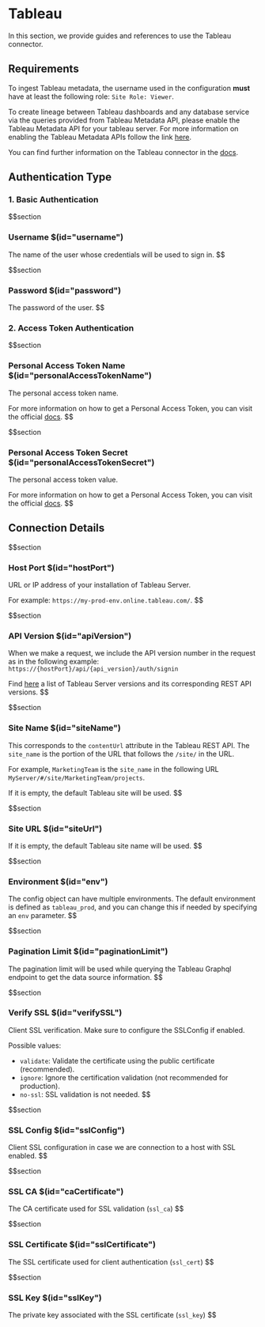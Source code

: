# Tableau

In this section, we provide guides and references to use the Tableau connector.

## Requirements

To ingest Tableau metadata, the username used in the configuration **must** have at least the following role: `Site Role: Viewer`.

To create lineage between Tableau dashboards and any database service via the queries provided from Tableau Metadata API, please enable the Tableau Metadata API for your tableau server. For more information on enabling the Tableau Metadata APIs follow the link [here](https://help.tableau.com/current/api/metadata_api/en-us/docs/meta_api_start.html).

You can find further information on the Tableau connector in the [docs](https://docs.open-metadata.org/connectors/dashboard/tableau).


## Authentication Type

### 1. Basic Authentication

$$section
### Username $(id="username")

The name of the user whose credentials will be used to sign in.
$$

$$section
### Password $(id="password")

The password of the user.
$$

### 2. Access Token Authentication

$$section
### Personal Access Token Name $(id="personalAccessTokenName")

The personal access token name.

For more information on how to get a Personal Access Token, you can visit the official [docs](https://help.tableau.com/current/server/en-us/security_personal_access_tokens.htm).
$$

$$section
### Personal Access Token Secret $(id="personalAccessTokenSecret")

The personal access token value.

For more information on how to get a Personal Access Token, you can visit the official [docs](https://help.tableau.com/current/server/en-us/security_personal_access_tokens.htm).
$$

## Connection Details

$$section
### Host Port $(id="hostPort")

URL or IP address of your installation of Tableau Server. 

For example: `https://my-prod-env.online.tableau.com/`.
$$

$$section
### API Version $(id="apiVersion")

When we make a request, we include the API version number in the request as in the following example: `https://{hostPort}/api/{api_version}/auth/signin`

Find [here](https://help.tableau.com/current/api/rest_api/en-us/REST/rest_api_concepts_versions.htm) a list of Tableau Server versions and its corresponding REST API versions.
$$

$$section
### Site Name $(id="siteName")

This corresponds to the `contentUrl` attribute in the Tableau REST API. The `site_name` is the portion of the URL that follows the `/site/` in the URL. 

For example, `MarketingTeam` is the `site_name` in the following URL `MyServer/#/site/MarketingTeam/projects`. 

If it is empty, the default Tableau site will be used.
$$

$$section
### Site URL $(id="siteUrl")

If it is empty, the default Tableau site name will be used.
$$

$$section
### Environment $(id="env")

The config object can have multiple environments. The default environment is defined as `tableau_prod`, and you can change this if needed by specifying an `env` parameter.
$$

$$section
### Pagination Limit $(id="paginationLimit")

The pagination limit will be used while querying the Tableau Graphql endpoint to get the data source information.
$$

$$section
### Verify SSL $(id="verifySSL")

Client SSL verification. Make sure to configure the SSLConfig if enabled.

Possible values:
- `validate`: Validate the certificate using the public certificate (recommended).
- `ignore`: Ignore the certification validation (not recommended for production).
- `no-ssl`: SSL validation is not needed.
$$

$$section
### SSL Config $(id="sslConfig")

Client SSL configuration in case we are connection to a host with SSL enabled.
$$

$$section
### SSL CA $(id="caCertificate")
The CA certificate used for SSL validation (`ssl_ca`)
$$

$$section
### SSL Certificate $(id="sslCertificate")
The SSL certificate used for client authentication (`ssl_cert`)
$$

$$section
### SSL Key $(id="sslKey")
The private key associated with the SSL certificate (`ssl_key`)
$$